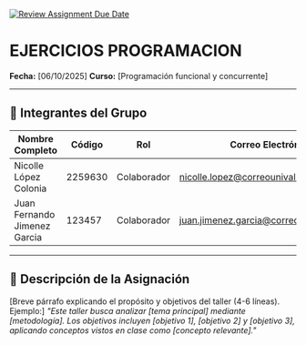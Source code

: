 [![Review Assignment Due Date](https://classroom.github.com/assets/deadline-readme-button-22041afd0340ce965d47ae6ef1cefeee28c7c493a6346c4f15d667ab976d596c.svg)](https://classroom.github.com/a/lEw1Qm1j)
# EJERCICIOS PROGRAMACION

**Fecha:** [06/10/2025]
**Curso:** [Programación funcional y concurrente]

---

## 👥 Integrantes del Grupo

| Nombre Completo              | Código  | Rol          | Correo Electrónico                      |
|------------------------------|---------|--------------|-----------------------------------------|
| Nicolle López Colonia        | 2259630 | Colaborador  | nicolle.lopez@correounivalle.edu.com    |
| Juan Fernando Jimenez Garcia | 123457  | Colaborador  |juan.jimenez.garcia@correounivalle.edu.co|

---

## 📌 Descripción de la Asignación

[Breve párrafo explicando el propósito y objetivos del taller (4-6 líneas). Ejemplo:]
_"Este taller busca analizar [tema principal] mediante [metodología]. Los objetivos incluyen [objetivo 1], [objetivo 2] y [objetivo 3], aplicando conceptos vistos en clase como [concepto relevante]."_
